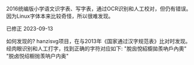 
2016统编版小学语文识字表、写字表，通过OCR识别和人工校对，但仍有错误。因为Linux字体本来比较奇怪，所以很难发现。


已修正 2023-09-13

如何发现的?
hanzisvg项目，在与2013年《国家通过汉字规范表》比对时发现。
经肉眼识别和人工打字，找到正确的字符对应如下:
"脫囪悅紹櫥拋羨吶戶內奧"
"脱卤悦绍橱抛羡呐户内奥"


